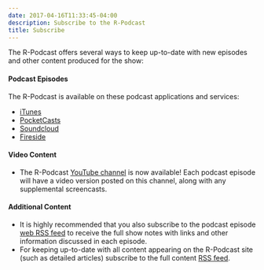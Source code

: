 ```yaml
---
date: 2017-04-16T11:33:45-04:00
description: Subscribe to the R-Podcast
title: Subscribe
---
```


The R-Podcast offers several ways to keep up-to-date with new episodes and other content produced for the show:

#### Podcast Episodes

The R-Podcast is available on these podcast applications and services:

* [iTunes](https://itunes.apple.com/us/h/the-r-podcast/id1140581792)
* [PocketCasts](http://pcasts.in/feed/feeds.soundcloud.com/users/soundcloud:users:203144248/sounds.rss)
* [Soundcloud](http://feeds.soundcloud.com/users/soundcloud:users:203144248/sounds.rss)
* [Fireside](https://r-podcast.fireside.fm/rss)

#### Video Content

* The R-Podcast [YouTube channel](https://www.youtube.com/user/TheRPodcast) is now available!  Each podcast episode will have a video version posted on this channel, along with any supplemental screencasts.

#### Additional Content

* It is highly recommended that you also subscribe to the podcast episode [web RSS feed](/episode/index.xml) to receive the full show notes with links and other information discussed in each episode.
* For keeping up-to-date with all content appearing on the R-Podcast site (such as detailed articles) subscribe to the full content [RSS feed](index.xml).
